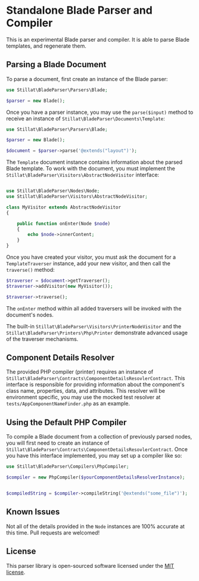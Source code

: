 # Standalone Blade Parser and Compiler

This is an experimental Blade parser and compiler. It is able to parse Blade templates, and regenerate them.

## Parsing a Blade Document

To parse a document, first create an instance of the Blade parser:

```php
use Stillat\BladeParser\Parsers\Blade;

$parser = new Blade();

```

Once you have a parser instance, you may use the `parse($input)` method to receive an instance of `Stillat\BladeParser\Documents\Template`:

```php
use Stillat\BladeParser\Parsers\Blade;

$parser = new Blade();

$document = $parser->parse('@extends("layout")');

```

The `Template` document instance contains information about the parsed Blade template. To work with the document, you must implement the `Stillat\BladeParser\Visitors\AbstractNodeVisitor` interface:

```php

use Stillat\BladeParser\Nodes\Node;
use Stillat\BladeParser\Visitors\AbstractNodeVisitor;

class MyVisitor extends AbstractNodeVisitor
{

    public function onEnter(Node $node)
    {
        echo $node->innerContent;
    }
}


```

Once you have created your visitor, you must ask the document for a `TemplateTraverser` instance, add your new visitor, and then call the `traverse()` method:

```php
$traverser = $document->getTraverser();
$traverser->addVisitor(new MyVisitor());

$traverser->traverse();
```

The `onEnter` method within all added traversers will be invoked with the document's nodes.

The built-in `Stillat\BladeParser\Visitors\PrinterNodeVisitor` and the `Stillat\BladeParser\Printers\Php\Printer` demonstrate advanced usage of the traverser mechanisms.

## Component Details Resolver

The provided PHP compiler (printer) requires an instance of `Stillat\BladeParser\Contracts\ComponentDetailsResovlerContract`. This interface is responsible for providing information about the component's class name, properties, data, and attributes. This resolver will be environment specific, you may use the mocked test resolver at `tests/AppComponentNameFinder.php` as an example.

## Using the Default PHP Compiler

To compile a Blade document from a collection of previously parsed nodes, you will first need to create an instance of `Stillat\BladeParser\Contracts\ComponentDetailsResovlerContract`. Once you have this interface implemented, you may set up a compiler like so:

```php
use Stillat\BladeParser\Compilers\PhpCompiler;

$compiler = new PhpCompiler($yourComponentDetailsResolverInstance);


$compiledString = $compiler->compileString('@extends("some_file")');

```

## Known Issues

Not all of the details provided in the `Node` instances are 100% accurate at this time. Pull requests are welcomed!

## License

This parser library is open-sourced software licensed under the [MIT license](https://opensource.org/licenses/MIT).
